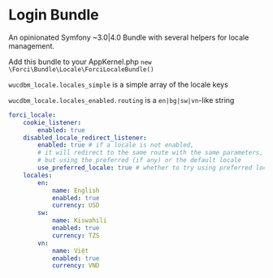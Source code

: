 # Login Bundle

An opinionated Symfony ~3.0|4.0 Bundle with several helpers for locale management.

Add this bundle to your AppKernel.php `new \Forci\Bundle\Locale\ForciLocaleBundle()`

`wucdbm_locale.locales_simple` is a simple array of the locale keys

`wucdbm_locale.locales_enabled.routing` is a `en|bg|sw|vn`-like string

```yaml
forci_locale:
    cookie_listener:
        enabled: true
    disabled_locale_redirect_listener:
        enabled: true # if a locale is not enabled, 
        # it will redirect to the same route with the same parameters, 
        # but using the preferred (if any) or the default locale
        use_preferred_locale: true # whether to try using preferred locale or not
    locales:
        en:
            name: English
            enabled: true
            currency: USD
        sw:
            name: Kiswahili
            enabled: true
            currency: TZS
        vn:
            name: Việt
            enabled: true
            currency: VND
```